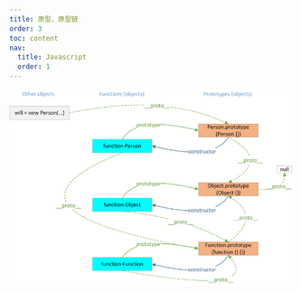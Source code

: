 ```yaml
---
title: 原型、原型链
order: 3
toc: content
nav:
  title: Javascript
  order: 1
---
```


![](/assets/javascript/prototype.png)
